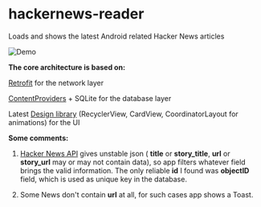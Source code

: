 # hackernews-reader
Loads and shows the latest Android related Hacker News articles

![Demo](https://cloud.githubusercontent.com/assets/560815/13704872/d0c2cbc8-e77c-11e5-9134-dfc64bdb481e.gif)

**The core architecture is based on:**

[Retrofit](http://square.github.io/retrofit/) for the network layer

[ContentProviders](http://developer.android.com/guide/topics/providers/content-providers.html) + SQLite for the database layer

Latest [Design library](http://developer.android.com/tools/support-library/index.html) (RecyclerView, CardView, CoordinatorLayout for animations) for the UI

**Some comments:**

1) [Hacker News API](http://hn.algolia.com/api/v1/search_by_date?query=android) gives unstable json ( **title** or **story_title**, **url** or **story_url** may or may not contain data), so app filters whatever field brings the valid information. The only reliable **id** I found was **objectID** field, which is used as unique key in the database. 

2) Some News don't contain **url** at all, for such cases app shows a Toast.
